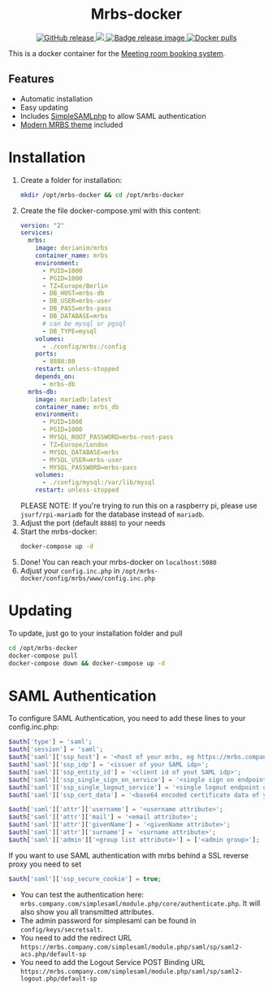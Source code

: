 <h1 align="center">
    Mrbs-docker
</h1>

<p align="center">
    <a href="https://github.com/dorianim/mrbs-docker/releases/latest">
        <img src="https://img.shields.io/github/v/release/dorianim/mrbs-docker?logo=github&logoColor=white" alt="GitHub release"/>
    </a>
    <a href="https://www.gnu.org/licenses/agpl-3.0">
        <img src="https://img.shields.io/badge/License-AGPL%20v3-blue.svg" />
    </a>
    <a href="https://github.com/dorianim/mrbs-docker/actions/workflows/release.yml">
        <img src="https://github.com/dorianim/mrbs-docker/actions/workflows/release.yml/badge.svg" alt="Badge release image" />
    </a>
    <a href="https://hub.docker.com/r/dorianim/mrbs">
        <img src="https://img.shields.io/docker/pulls/dorianim/mrbs.svg" alt="Docker pulls" />
    </a>
</p>

This is a docker container for the [Meeting room booking system](https://github.com/meeting-room-booking-system/mrbs-code).

## Features

- Automatic installation
- Easy updating
- Includes [SimpleSAMLphp](SimpleSAMLphp) to allow SAML authentication
- [Modern MRBS theme](https://github.com/dorianim/modern-mrbs-theme) included

# Installation

1. Create a folder for installation:
   ```bash
   mkdir /opt/mrbs-docker && cd /opt/mrbs-docker
   ```
2. Create the file docker-compose.yml with this content:
   ```yaml
   version: "2"
   services:
     mrbs:
       image: dorianim/mrbs
       container_name: mrbs
       environment:
         - PUID=1000
         - PGID=1000
         - TZ=Europe/Berlin
         - DB_HOST=mrbs-db
         - DB_USER=mrbs-user
         - DB_PASS=mrbs-pass
         - DB_DATABASE=mrbs
         # can be mysql or pgsql
         - DB_TYPE=mysql
       volumes:
         - ./config/mrbs:/config
       ports:
         - 8888:80
       restart: unless-stopped
       depends_on:
         - mrbs-db
     mrbs-db:
       image: mariadb:latest
       container_name: mrbs_db
       environment:
         - PUID=1000
         - PGID=1000
         - MYSQL_ROOT_PASSWORD=mrbs-root-pass
         - TZ=Europe/London
         - MYSQL_DATABASE=mrbs
         - MYSQL_USER=mrbs-user
         - MYSQL_PASSWORD=mrbs-pass
       volumes:
         - ./config/mysql:/var/lib/mysql
       restart: unless-stopped
   ```
   PLEASE NOTE: If you're trying to run this on a raspberry pi, please use `jsurf/rpi-mariadb` for the database instead of `mariadb`.
3. Adjust the port (default `8888`) to your needs
4. Start the mrbs-docker:
   ```bash
   docker-compose up -d
   ```
5. Done! You can reach your mrbs-docker on `localhost:5080`
6. Adjust your `config.inc.php` in `/opt/mrbs-docker/config/mrbs/www/config.inc.php`

# Updating

To update, just go to your installation folder and pull

```bash
cd /opt/mrbs-docker
docker-compose pull
docker-compose down && docker-compose up -d
```

# SAML Authentication

To configure SAML Authentication, you need to add these lines to your config.inc.php:

```php
$auth['type'] = 'saml';
$auth['session'] = 'saml';
$auth['saml']['ssp_host'] = '<host of your mrbs, eg https://mrbs.company.com/, with a trailing slash>';
$auth['saml']['ssp_idp'] = '<issuer of your SAML idp>';
$auth['saml']['ssp_entity_id'] = '<client id of yout SAML idp>';
$auth['saml']['ssp_single_sign_on_service'] = '<single sign on endpoint of your SAML idp>';
$auth['saml']['ssp_single_logout_service'] = '<single logout endpoint of your SAML idp>';
$auth['saml']['ssp_cert_data'] = '<base64 encoded certificate data of your SAML idp>';

$auth['saml']['attr']['username'] = '<username attribute>';
$auth['saml']['attr']['mail'] = '<email attribute>';
$auth['saml']['attr']['givenName'] = '<givenName attribute>';
$auth['saml']['attr']['surname'] = '<surname attribute>';
$auth['saml']['admin']['<group list attribute>'] = ['<admin group>'];
```

If you want to use SAML authentication with mrbs behind a SSL reverse proxy you need to set
```php
$auth['saml']['ssp_secure_cookie'] = true;
```

- You can test the authentication here: `mrbs.company.com/simplesaml/module.php/core/authenticate.php`. It will also show you all transmitted attributes.
- The admin password for simplesaml can be found in `config/keys/secretsalt`.
- You need to add the redirect URL `https://mrbs.company.com/simplesaml/module.php/saml/sp/saml2-acs.php/default-sp`
- You need to add the Logout Service POST Binding URL `https://mrbs.company.com/simplesaml/module.php/saml/sp/saml2-logout.php/default-sp`
